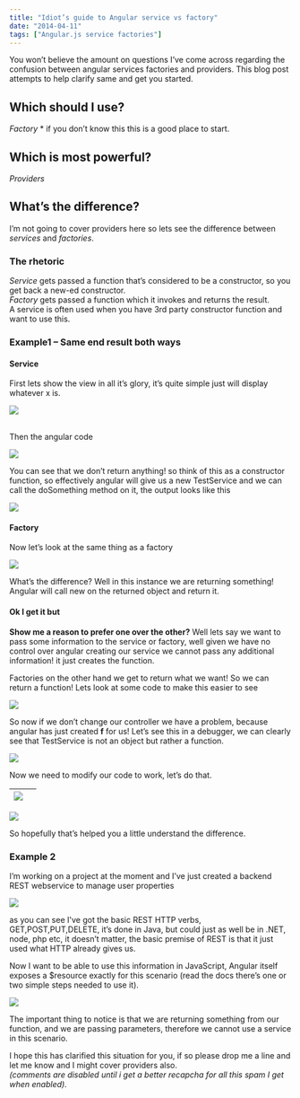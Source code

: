 ```yaml
---
title: "Idiot’s guide to Angular service vs factory"
date: "2014-04-11"
tags: ["Angular.js service factories"]
---
```


You won’t believe the amount on questions I’ve come across regarding the confusion between angular services factories and providers. This blog post attempts to help clarify same and get you started.

## Which should I use?

_Factory_ \* if you don’t know this this is a good place to start.

## Which is most powerful?

_Providers_

## What’s the difference?

I’m not going to cover providers here so lets see the difference between _services_ and _factories_.

### The rhetoric

_Service_ gets passed a function that’s considered to be a constructor, so you get back a new-ed constructor.  
_Factory_ gets passed a function which it invokes and returns the result.  
A service is often used when you have 3rd party constructor function and want to use this.

### Example1 – Same end result both ways

#### Service

First lets show the view in all it’s glory, it’s quite simple just will display whatever x is.

![](/images/./image.axd?picture=image_thumb_301.png)

[](./image.axd?picture=image_300.png)  
Then the angular code

![](/images/./image.axd?picture=image_thumb_302.png)

You can see that we don’t return anything! so think of this as a constructor function, so effectively angular will give us a new TestService and we can call the doSomething method on it, the output looks like this

![](/images/./image.axd?picture=image_thumb_303.png)

[](./image.axd?picture=image_303.png)

#### Factory

Now let’s look at the same thing as a factory

![](/images/./image.axd?picture=image_thumb_304.png)

What’s the difference? Well in this instance we are returning something! Angular will call new on the returned object and return it.

#### Ok I get it but

**Show me a reason to prefer one over the other?** Well lets say we want to pass some information to the service or factory, well given we have no control over angular creating our service we cannot pass any additional information! it just creates the function.

Factories on the other hand we get to return what we want! So we can return a function! Lets look at some code to make this easier to see

![](/images/./image.axd?picture=image_thumb_305.png)

So now if we don’t change our controller we have a problem, because angular has just created **f** for us! Let’s see this in a debugger, we can clearly see that TestService is not an object but rather a function.

![](/images/./image.axd?picture=image_thumb_306.png)

Now we need to modify our code to work, let’s do that.

| ![](/images/./image.axd?picture=image_thumb_307.png) | [](./image.axd?picture=image_308.png) |
| ---------------------------------------------------- | ------------------------------------- |

![](/images/./image.axd?picture=image_thumb_308.png)

So hopefully that’s helped you a little understand the difference.

### Example 2

I’m working on a project at the moment and I’ve just created a backend REST webservice to manage user properties

![](/images/./image.axd?picture=image_thumb_309.png)

as you can see I've got the basic REST HTTP verbs, GET,POST,PUT,DELETE, it’s done in Java, but could just as well be in .NET, node, php etc, it doesn’t matter, the basic premise of REST is that it just used what HTTP already gives us.

Now I want to be able to use this information in JavaScript, Angular itself exposes a $resource exactly for this scenario (read the docs there’s one or two simple steps needed to use it).

![](/images/./image.axd?picture=image_thumb_310.png)

The important thing to notice is that we are returning something from our function, and we are passing parameters, therefore we cannot use a service in this scenario.

I hope this has clarified this situation for you, if so please drop me a line and let me know and I might cover providers also.  
_(comments are disabled until i get a better recapcha for all this spam I get when enabled)._
